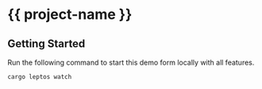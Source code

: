 # {{ project-name }}

## Getting Started

Run the following command to start this demo form locally with all features.

```
cargo leptos watch
```